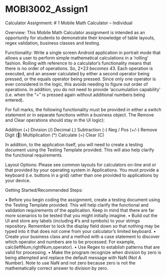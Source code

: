 # MOBI3002_Assign1
Calculator
Assignment: # 1 Mobile Math Calculator – Individual


Overview:
This Mobile Math Calculator assignment is intended as an opportunity for students to demonstrate their knowledge of table layouts, regex validation, business classes and testing. 

Functionality:
Write a single screen Android application in portrait mode that allows a user to perform simple mathematical calculations in a ‘rolling’ fashion. Rolling with reference to a calculator’s functionality means that there is no order of operations. So, 2+2*3 becomes 4*3. 
Each operation is executed, and an answer calculated by either a second operator being pressed, or the equals operator being pressed. Since only one operator is ever considered in the logic, this avoids needing to figure out order of operations. In addition, you do not need to provide ‘accumulation capability’ (i.e. when the “=” is pressed again without additional numbers being entered).

For full marks, the following functionality must be provided in either a switch statement or in separate functions within a business object. The Remove and Clear operations should stay in the UI logic):

Addition (+)	Division (/)	Decimal (.)
Subtraction (-)	Neg / Pos (+/-)	Remove Digit ()
Multiplication (*)	Calculate (=)	Clear (C)

In addition, to the application itself, you will need to create a testing document using the Testing Template provided. This will also help clarify the functional requirements.

Layout Options:
Please see common layouts for calculators on-line and or that provided by your operating system in Applications. You must provide a keyboard (i.e. buttons in a grid) rather than one provided to applications by your device.

Getting Started/Recommended Steps: 

•	Before you begin coding the assignment, create a testing document using the Testing Template provided. This will help clarify the functional and validation requirements of the application. Keep in mind that there are far more scenarios to be tested that you might initially imagine.
•	Build out the UI and store any labels (including #’s and symbols) to your strings repository. Remember to lock the display field down so that nothing may be typed into it that does not come from your calculator’s limited keyboard.
•	Create your business class and a method with a case statement to discover which operator and numbers are to be processed. For example, calc(leftNum,rightNum,operator).
•	Use Regex to establish patterns that are valid for processing.
•	Make the program recognize when division by zero is being attempted and replace the default message with NaN (Not A Number). Note to use NaN and not zero because zero is not the mathematically correct answer to division by zero.
